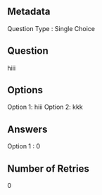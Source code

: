 ## Metadata
Question Type : Single Choice

## Question
hiii

## Options
Option 1: hiii
Option 2: kkk

## Answers
Option 1 : 0

## Number of Retries
0

